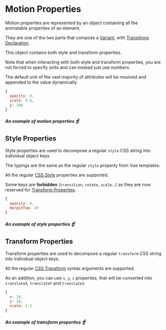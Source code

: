 # Motion Properties

Motion properties are represented by an object containing all the animatable properties of an element.

They are one of the two parts that compose a [Variant](/docs/features/variants), with [Transitions Declaration](/docs/features/transition-properties).

This object contains both style and transform properties.

Note that when interacting with both style and transform properties, you are not forced to specify units and can instead just use numbers.

The default unit of the vast majority of attributes will be resolved and appended to the value dynamically.

```javascript
{
  opacity: 0,
  scale: 0.6,
  y: 100
}
```

##### _An example of motion properties_ ☝️

## Style Properties

Style properties are used to decompose a regular `style` CSS string into individual object keys.

The typings are the same as the regular `style` property from Vue templates.

All the regular [CSS Style](https://developer.mozilla.org/en-US/docs/Web/CSS/Reference) properties are supported.

Some keys are **forbidden** (`transition`, `rotate`, `scale`...) as they are now reserved for [Transform Properties](#transform-properties).

```javascript
{
  opacity: 0,
  marginTop: 10
}
```

##### _An example of style properties_ ☝️

## Transform Properties

Transform properties are used to decompose a regular `transform` CSS string into individual object keys.

All the regular [CSS Transform](https://developer.mozilla.org/en-US/docs/Web/CSS/transform#syntax) syntax arguments are supported.

As an addition, you can use `x`, `y`, `z` properties, that will be converted into `translateX`, `translateY` and `translateZ`.

```javascript
{
  x: 10,
  y: 20,
  scale: 1.2
}
```

##### _An example of transform properties_ ☝️
